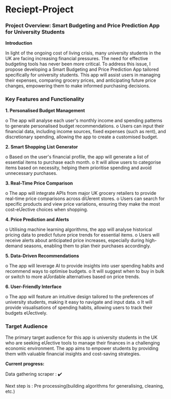 # Reciept-Project
### Project Overview: Smart Budgeting and Price Prediction App for University Students

**Introduction**

In light of the ongoing cost of living crisis, many university students in the UK are facing
increasing financial pressures. The need for effective budgeting tools has never been more
critical. To address this issue, I propose developing a Smart Budgeting and Price Prediction
App tailored specifically for university students. This app will assist users in managing their
expenses, comparing grocery prices, and anticipating future price changes, empowering them
to make informed purchasing decisions. 

### Key Features and Functionality

**1. Personalised Budget Management**

o The app will analyse each user's monthly income and spending patterns to
generate personalised budget recommendations.
o Users can input their financial data, including income sources, fixed expenses
(such as rent), and discretionary spending, allowing the app to create a
customised budget.

**2. Smart Shopping List Generator**

o Based on the user's financial profile, the app will generate a list of essential
items to purchase each month.
o It will allow users to categorise items based on necessity, helping them prioritise
spending and avoid unnecessary purchases.

**3. Real-Time Price Comparison**

o The app will integrate APIs from major UK grocery retailers to provide real-time
price comparisons across diƯerent stores.
o Users can search for specific products and view price variations, ensuring they
make the most cost-eƯective choices when shopping.

**4. Price Prediction and Alerts**

o Utilising machine learning algorithms, the app will analyse historical pricing data
to predict future price trends for essential items.
o Users will receive alerts about anticipated price increases, especially during
high-demand seasons, enabling them to plan their purchases accordingly.

**5. Data-Driven Recommendations**

o The app will leverage AI to provide insights into user spending habits and
recommend ways to optimise budgets.
o It will suggest when to buy in bulk or switch to more aƯordable alternatives
based on price trends.

**6. User-Friendly Interface**

o The app will feature an intuitive design tailored to the preferences of university
students, making it easy to navigate and input data.
o It will provide visualisations of spending habits, allowing users to track their
budgets eƯectively.

### Target Audience

The primary target audience for this app is university students in the UK who are seeking
eƯective tools to manage their finances in a challenging economic environment. The app aims
to empower students by providing them with valuable financial insights and cost-saving
strategies. 


**Current progress:**

Data gathering scraper : ✔️

Next step is : Pre processing(building algorithms for generalising, cleaning, etc.)


